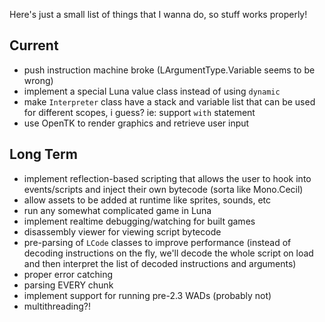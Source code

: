 Here's just a small list of things that I wanna do, so stuff works properly!
## Current
- push instruction machine broke (LArgumentType.Variable seems to be wrong)
- implement a special Luna value class instead of using `dynamic`
- make `Interpreter` class have a stack and variable list that can be used for different scopes, i guess? ie: support `with` statement
- use OpenTK to render graphics and retrieve user input

## Long Term
- implement reflection-based scripting that allows the user to hook into events/scripts and inject their own bytecode (sorta like Mono.Cecil)
- allow assets to be added at runtime like sprites, sounds, etc
- run any somewhat complicated game in Luna
- implement realtime debugging/watching for built games
- disassembly viewer for viewing script bytecode
- pre-parsing of `LCode` classes to improve performance (instead of decoding instructions on the fly, we'll decode the whole script on load and then interpret the list of decoded instructions and arguments)
- proper error catching
- parsing EVERY chunk
- implement support for running pre-2.3 WADs (probably not)
- multithreading?!